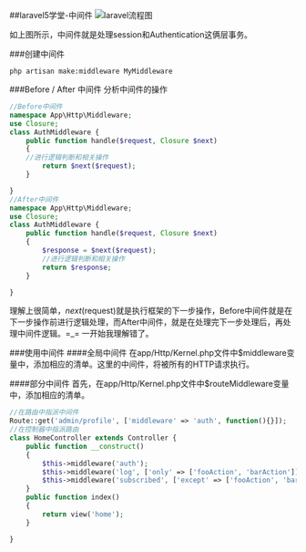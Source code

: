 ##laravel5学堂-中间件
![laravel流程图](http://7xo7bi.com1.z0.glb.clouddn.com/ycz_onion.png)

如上图所示，中间件就是处理session和Authentication这俩层事务。

###创建中间件

```shell
php artisan make:middleware MyMiddleware
```

###Before / After 中间件
分析中间件的操作

```php
//Before中间件
namespace App\Http\Middleware;
use Closure;
class AuthMiddleware {
    public function handle($request, Closure $next)
    {
	//进行逻辑判断和相关操作
        return $next($request);
    }

}
//After中间件
namespace App\Http\Middleware;
use Closure;
class AuthMiddleware {
    public function handle($request, Closure $next)
    {
        $response = $next($request);
        //进行逻辑判断和相关操作
        return $response;
    }

}
```
理解上很简单，$next($request)就是执行框架的下一步操作，Before中间件就是在下一步操作前进行逻辑处理，而After中间件，就是在处理完下一步处理后，再处理中间件逻辑。=_= 一开始我理解错了。

###使用中间件
####全局中间件
在app/Http/Kernel.php文件中$middleware变量中，添加相应的清单。这里的中间件，将被所有的HTTP请求执行。

####部分中间件
首先，在app/Http/Kernel.php文件中$routeMiddleware变量中，添加相应的清单。

```php
//在路由中指派中间件
Route::get('admin/profile', ['middleware' => 'auth', function(){}]);
//在控制器中指派路由
class HomeController extends Controller {
	public function __construct()
	{
		$this->middleware('auth');
		$this->middleware('log', ['only' => ['fooAction', 'barAction']]);
		$this->middleware('subscribed', ['except' => ['fooAction', 'barAction']]);
	}
	public function index()
	{
		return view('home');
	}

}
```